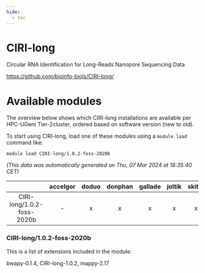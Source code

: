 ```yaml
---
hide:
  - toc
---
```


CIRI-long
=========


Circular RNA Identification for Long-Reads Nanopore Sequencing Data

https://github.com/bioinfo-biols/CIRI-long/
# Available modules


The overview below shows which CIRI-long installations are available per HPC-UGent Tier-2cluster, ordered based on software version (new to old).

To start using CIRI-long, load one of these modules using a `module load` command like:

```shell
module load CIRI-long/1.0.2-foss-2020b
```

*(This data was automatically generated on Thu, 07 Mar 2024 at 18:35:40 CET)*  

| |accelgor|doduo|donphan|gallade|joltik|skitty|
| :---: | :---: | :---: | :---: | :---: | :---: | :---: |
|CIRI-long/1.0.2-foss-2020b|-|x|x|x|x|x|


### CIRI-long/1.0.2-foss-2020b

This is a list of extensions included in the module:

bwapy-0.1.4, CIRI-long-1.0.2, mappy-2.17